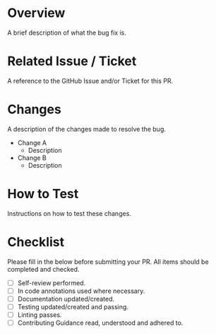 # Overview

A brief description of what the bug fix is.

# Related Issue / Ticket

A reference to the GitHub Issue and/or Ticket for this PR.

# Changes

A description of the changes made to resolve the bug.

- Change A
  - Description
- Change B
  - Description

# How to Test

Instructions on how to test these changes.

# Checklist

Please fill in the below before submitting your PR. All items should be completed and checked.

- [ ] Self-review performed.
- [ ] In code annotations used where necessary.
- [ ] Documentation updated/created.
- [ ] Testing updated/created and passing.
- [ ] Linting passes.
- [ ] Contributing Guidance read, understood and adhered to.
